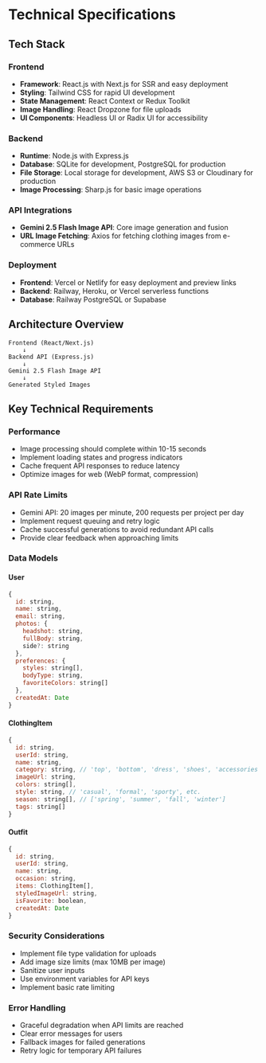 # Technical Specifications

## Tech Stack

### Frontend
- **Framework**: React.js with Next.js for SSR and easy deployment
- **Styling**: Tailwind CSS for rapid UI development
- **State Management**: React Context or Redux Toolkit
- **Image Handling**: React Dropzone for file uploads
- **UI Components**: Headless UI or Radix UI for accessibility

### Backend
- **Runtime**: Node.js with Express.js
- **Database**: SQLite for development, PostgreSQL for production
- **File Storage**: Local storage for development, AWS S3 or Cloudinary for production
- **Image Processing**: Sharp.js for basic image operations

### API Integrations
- **Gemini 2.5 Flash Image API**: Core image generation and fusion
- **URL Image Fetching**: Axios for fetching clothing images from e-commerce URLs

### Deployment
- **Frontend**: Vercel or Netlify for easy deployment and preview links
- **Backend**: Railway, Heroku, or Vercel serverless functions
- **Database**: Railway PostgreSQL or Supabase

## Architecture Overview

```
Frontend (React/Next.js)
    ↓
Backend API (Express.js)
    ↓
Gemini 2.5 Flash Image API
    ↓
Generated Styled Images
```

## Key Technical Requirements

### Performance
- Image processing should complete within 10-15 seconds
- Implement loading states and progress indicators
- Cache frequent API responses to reduce latency
- Optimize images for web (WebP format, compression)

### API Rate Limits
- Gemini API: 20 images per minute, 200 requests per project per day
- Implement request queuing and retry logic
- Cache successful generations to avoid redundant API calls
- Provide clear feedback when approaching limits

### Data Models

#### User
```javascript
{
  id: string,
  name: string,
  email: string,
  photos: {
    headshot: string,
    fullBody: string,
    side?: string
  },
  preferences: {
    styles: string[],
    bodyType: string,
    favoriteColors: string[]
  },
  createdAt: Date
}
```

#### ClothingItem
```javascript
{
  id: string,
  userId: string,
  name: string,
  category: string, // 'top', 'bottom', 'dress', 'shoes', 'accessories'
  imageUrl: string,
  colors: string[],
  style: string, // 'casual', 'formal', 'sporty', etc.
  season: string[], // ['spring', 'summer', 'fall', 'winter']
  tags: string[]
}
```

#### Outfit
```javascript
{
  id: string,
  userId: string,
  name: string,
  occasion: string,
  items: ClothingItem[],
  styledImageUrl: string,
  isFavorite: boolean,
  createdAt: Date
}
```

### Security Considerations
- Implement file type validation for uploads
- Add image size limits (max 10MB per image)
- Sanitize user inputs
- Use environment variables for API keys
- Implement basic rate limiting

### Error Handling
- Graceful degradation when API limits are reached
- Clear error messages for users
- Fallback images for failed generations
- Retry logic for temporary API failures